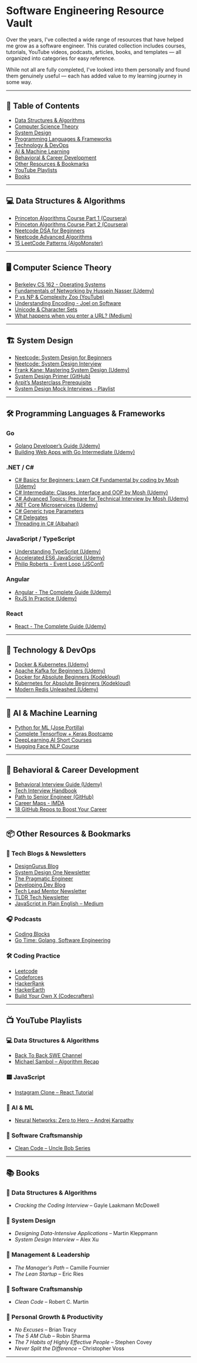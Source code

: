 # Software Engineering Resource Vault

Over the years, I've collected a wide range of resources that have helped me grow as a software engineer. This curated collection includes courses, tutorials, YouTube videos, podcasts, articles, books, and templates — all organized into categories for easy reference.

While not all are fully completed, I've looked into them personally and found them genuinely useful — each has added value to my learning journey in some way.

---

## 📌 Table of Contents
- [Data Structures & Algorithms](#-data-structures--algorithms)
- [Computer Science Theory](#-computer-science-theory)
- [System Design](#-system-design)
- [Programming Languages & Frameworks](#-programming-languages--frameworks)
- [Technology & DevOps](#-technology--devops)
- [AI & Machine Learning](#-ai--machine-learning)
- [Behavioral & Career Development](#-behavioral--career-development)
- [Other Resources & Bookmarks](#-other-resources--bookmarks)
- [YouTube Playlists](#youtube-playlists)
- [Books](#-books)

---

## 💻 Data Structures & Algorithms
- [Princeton Algorithms Course Part 1 (Coursera)](https://www.coursera.org/learn/algorithms-part1/)
- [Princeton Algorithms Course Part 2 (Coursera)](https://www.coursera.org/learn/algorithms-part2)
- [Neetcode DSA for Beginners](https://neetcode.io/courses/dsa-for-beginners)
- [Neetcode Advanced Algorithms](https://neetcode.io/courses/advanced-algorithms)
- [15 LeetCode Patterns (AlgoMonster)](https://medium.com/algomaster-io/leetcode-was-hard-until-i-learned-these-15-patterns-19d15f6d71f1)

---

## 🖥 Computer Science Theory
- [Berkeley CS 162 - Operating Systems](https://archive.org/details/ucberkeley-webcast-PL-XXv-cvA_iBDyz-ba4yDskqMDY6A1w_c)
- [Fundamentals of Networking by Hussein Nasser (Udemy)](https://www.udemy.com/course/fundamentals-of-networking-for-effective-backend-design)
- [P vs NP & Complexity Zoo (YouTube)](https://www.youtube.com/watch?v=YX40hbAHx3s)
- [Understanding Encoding - Joel on Software](https://www.joelonsoftware.com/2003/10/08/the-absolute-minimum-every-software-developer-absolutely-positively-must-know-about-unicode-and-character-sets-no-excuses/)
- [Unicode & Character Sets](https://kunststube.net/encoding/)
- [What happens when you enter a URL? (Medium)](https://medium.com/@maneesha.wijesinghe1/what-happens-when-you-type-an-url-in-the-browser-and-press-enter-bb0aa2449c1a)

---

## 🏗 System Design
- [Neetcode: System Design for Beginners](https://neetcode.io/courses/system-design-for-beginners)
- [Neetcode: System Design Interview](https://neetcode.io/courses/system-design-interview)
- [Frank Kane: Mastering System Design (Udemy)](https://www.udemy.com/course/system-design-interview-prep/)
- [System Design Primer (GitHub)](https://github.com/donnemartin/system-design-primer)
- [Arpit’s Masterclass Prerequisite](https://www.linkedin.com/posts/arpit-adlakha-30691a101_𝗗𝗶𝘀𝘁𝗿𝗶𝗯𝘂𝘁𝗲𝗱-𝗖𝗮𝗰𝗵𝗶𝗻𝗴-at-activity-7246375637127438337-Ri2S)
- [System Design Mock Interviews - Playlist](https://www.youtube.com/@ByteByteGo)

---

## 🛠 Programming Languages & Frameworks

### Go
- [Golang Developer’s Guide (Udemy)](https://www.udemy.com/course/go-the-complete-developers-guide/)
- [Building Web Apps with Go Intermediate (Udemy)](https://www.udemy.com/course/building-web-applications-with-go-intermediate-level/)

### .NET / C#
- [C# Basics for Beginners: Learn C# Fundamental by coding by Mosh (Udemy)](https://www.udemy.com/course/csharp-tutorial-for-beginners/)
- [C# Intermediate: Classes, Interface and OOP by Mosh (Udemy)](https://www.udemy.com/course/csharp-intermediate-classes-interfaces-and-oop/)
- [C# Advanced Topics: Prepare for Technical Interview by Mosh (Udemy)](https://www.udemy.com/course/csharp-advanced/)
- [.NET Core Microservices (Udemy)](https://www.udemy.com/course/net-core-microservices-the-complete-guide-net-6-mvc/)
- [C# Generic type Parameters](https://learn.microsoft.com/en-us/dotnet/csharp/programming-guide/generics/generic-type-parameters)
- [C# Delegates](https://learn.microsoft.com/en-us/dotnet/csharp/delegates-overview)
- [Threading in C# (Albahari)](https://www.albahari.com/threading/)

### JavaScript / TypeScript
- [Understanding TypeScript (Udemy)](https://www.udemy.com/course/understanding-typescript/)
- [Accelerated ES6 JavaScript (Udemy)](https://www.udemy.com/course/es6-bootcamp-next-generation-javascript/)
- [Philip Roberts - Event Loop (JSConf)](https://youtu.be/8aGhZQkoFbQ)

### Angular
- [Angular - The Complete Guide (Udemy)](https://www.udemy.com/course/the-complete-guide-to-angular-2/)
- [RxJS In Practice (Udemy)](https://www.udemy.com/course/rxjs-course/)

### React
- [React - The Complete Guide (Udemy)](https://www.udemy.com/course/react-the-complete-guide-incl-redux)

---

## 🔧 Technology & DevOps
- [Docker & Kubernetes (Udemy)](https://www.udemy.com/course/docker-kubernetes-the-practical-guide/)
- [Apache Kafka for Beginners (Udemy)](https://www.udemy.com/course/apache-kafka)
- [Docker for Absolute Beginners (Kodekloud)](https://kodekloud.com/courses/docker-for-the-absolute-beginner)
- [Kubernetes for Absolute Beginners (Kodekloud)](https://kodekloud.com/courses/kubernetes-for-the-absolute-beginners-hands-on)
- [Modern Redis Unleashed (Udemy)](https://www.udemy.com/course/redis-cloud/)

---

## 🤖 AI & Machine Learning
- [Python for ML (Jose Portilla)](https://www.udemy.com/course/python-for-data-science-and-machine-learning-bootcamp)
- [Complete Tensorflow + Keras Bootcamp](https://www.udemy.com/course/complete-tensorflow-2-and-keras-deep-learning-bootcamp)
- [DeepLearning.AI Short Courses](https://www.deeplearning.ai/short-courses/)
- [Hugging Face NLP Course](https://huggingface.co/learn/nlp-course/chapter1/1)

---

## 🧠 Behavioral & Career Development
- [Behavioral Interview Guide (Udemy)](https://www.udemy.com/course/behavioral-interview-guide/)
- [Tech Interview Handbook](https://www.techinterviewhandbook.org/)
- [Path to Senior Engineer (GitHub)](https://github.com/jordan-cutler/path-to-senior-engineer-handbook)
- [Career Maps - IMDA](https://www.imda.gov.sg/-/media/imda/images/programmes/skills-framework-for-ict/consolidated-career-maps.pdf)
- [18 GitHub Repos to Boost Your Career](https://devdojo.com/madzadev/18-github-repositories-to-boost-your-career-as-a-developer)

---

## 📦 Other Resources & Bookmarks

### 📰 Tech Blogs & Newsletters
- [DesignGurus Blog](https://www.designgurus.io/blog)
- [System Design One Newsletter](https://newsletter.systemdesign.one/)
- [The Pragmatic Engineer](https://newsletter.pragmaticengineer.com/)
- [Developing.Dev Blog](https://www.developing.dev/)
- [Tech Lead Mentor Newsletter](https://newsletter.techleadmentor.com/)
- [TLDR Tech Newsletter](https://tldr.tech/)
- [JavaScript in Plain English – Medium](https://javascript.plainenglish.io/)

### 🎧 Podcasts
- [Coding Blocks](https://open.spotify.com/show/23WSDfrSBULg0pBNGNWPMb?si=ddc4888db8e14014)
- [Go Time: Golang, Software Engineering](https://open.spotify.com/show/2cKdcxETn7jDp7uJCwqmSE?si=5378837bed334f12)

### 🛠 Coding Practice
- [Leetcode](https://leetcode.com/)
- [Codeforces](https://codeforces.com/)
- [HackerRank](https://www.hackerrank.com/)
- [HackerEarth](https://www.hackerearth.com/challenges/)
- [Build Your Own X (Codecrafters)](https://github.com/codecrafters-io/build-your-own-x)

---

## 📺 YouTube Playlists

### 💻 Data Structures & Algorithms
- [Back To Back SWE Channel](https://www.youtube.com/c/BackToBackSWE)
- [Michael Sambol – Algorithm Recap](https://www.youtube.com/c/MichaelSambol/videos)

### 🟨 JavaScript
- [Instagram Clone – React Tutorial](https://www.youtube.com/watch?v=AKeaaa8yAAk&ab_channel=KarlHadwen)

### 🤖 AI & ML
- [Neural Networks: Zero to Hero – Andrej Karpathy](https://www.youtube.com/@karpathy)

### 🧼 Software Craftsmanship
- [Clean Code – Uncle Bob Series](https://www.youtube.com/playlist?list=PLmmYSbUCWJ4x1GO839azG_BBw8rkh-zOj)

---

## 📚 Books

### 📖 Data Structures & Algorithms
- *Cracking the Coding Interview* – Gayle Laakmann McDowell

### 📖 System Design
- *Designing Data-Intensive Applications* – Martin Kleppmann
- *System Design Interview* – Alex Xu

### 📖 Management & Leadership
- *The Manager's Path* – Camille Fournier
- *The Lean Startup* – Eric Ries

### 📖 Software Craftsmanship
- *Clean Code* – Robert C. Martin

### 📖 Personal Growth & Productivity
- *No Excuses* – Brian Tracy  
- *The 5 AM Club* – Robin Sharma  
- *The 7 Habits of Highly Effective People* – Stephen Covey  
- *Never Split the Difference* – Christopher Voss

---

